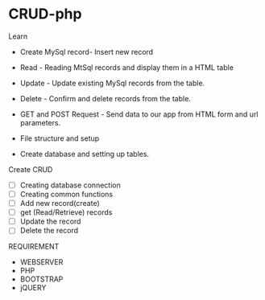 # CRUD-php
Learn 
- Create MySql record- Insert new record
- Read - Reading MtSql records and display them in a HTML table
- Update - Update existing MySql records from the table.
- Delete - Confirm and delete records from the table.
- GET and POST Request - Send data to our app from HTML form and url parameters.
- File structure and setup

- Create database and setting up tables.

Create CRUD
- [ ] Creating database connection
- [ ] Creating common functions
- [ ] Add new record(create)
- [ ] get (Read/Retrieve) records 
- [ ] Update the record
- [ ] Delete the record

REQUIREMENT
* WEBSERVER
* PHP
* BOOTSTRAP
* jQUERY
